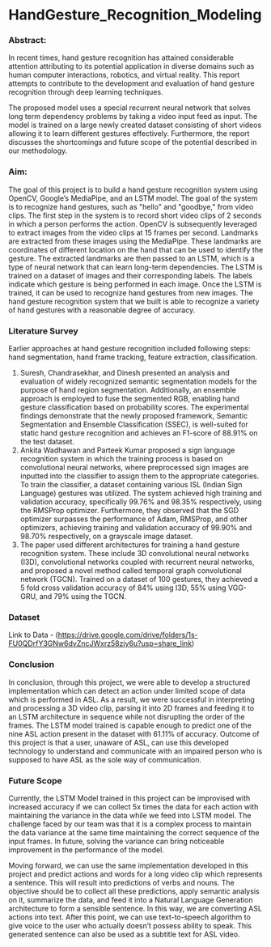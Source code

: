# HandGesture_Recognition_Modeling
### Abstract:
In recent times, hand gesture recognition has attained considerable attention attributing to its potential application in diverse domains such as human computer interactions, robotics, and virtual reality. This report attempts to contribute to the development and evaluation of hand gesture recognition through deep learning techniques. 

The proposed model uses a special recurrent neural network that solves long term dependency problems by taking a video input feed as input. The model is trained on a large newly created dataset consisting of short videos allowing it to learn different gestures effectively. 
Furthermore, the report discusses the shortcomings and future scope of the potential described in our methodology.

### Aim:
The goal of this project is to build a hand gesture recognition system using OpenCV, Google’s MediaPipe, and an LSTM model. The goal of the system is to recognize hand gestures, such as "hello" and "goodbye," from video clips. The first step in the system is to record short video clips of 2 seconds in which a person performs the action. OpenCV is subsequently leveraged to extract images from the video clips at 15 frames per second. Landmarks are extracted from these images using the MediaPipe. These landmarks are coordinates of different location on the hand that can be used to identify the gesture. The extracted landmarks are then passed to an LSTM, which is a type of neural network that can learn long-term dependencies. The LSTM is trained on a dataset of images and their corresponding labels. The labels indicate which gesture is being performed in each image. Once the LSTM is trained, it can be used to recognize hand gestures from new images. The hand gesture recognition system that we built is able to recognize a variety of hand gestures with a reasonable degree of accuracy.

### Literature Survey
Earlier approaches at hand gesture recognition included following steps: hand segmentation, hand frame tracking, feature extraction, classification. 
1. Suresh, Chandrasekhar, and Dinesh presented an analysis and evaluation of widely recognized semantic segmentation models for the purpose of hand region segmentation. Additionally, an ensemble approach is employed to fuse the segmented RGB, enabling hand gesture classification based on probability scores. The experimental findings demonstrate that the newly proposed framework, Semantic Segmentation and Ensemble Classification (SSEC), is well-suited for static hand gesture recognition and achieves an F1-score of 88.91% on the test dataset.
2. Ankita Wadhawan and Parteek Kumar proposed a sign language recognition system in which the training process is based on convolutional neural networks, where preprocessed sign images are inputted into the classifier to assign them to the appropriate categories. To train the classifier, a dataset containing various ISL (Indian Sign Language) gestures was utilized. The system achieved high training and validation accuracy, specifically 99.76% and 98.35% respectively, using the RMSProp optimizer. Furthermore, they observed that the SGD optimizer surpasses the performance of Adam, RMSProp, and other optimizers, achieving training and validation accuracy of 99.90% and 98.70% respectively, on a grayscale image dataset. 
3. The paper used different architectures for training a hand gesture recognition system. These include 3D convolutional neural networks (I3D), convolutional networks coupled with recurrent neural networks, and proposed a novel method called temporal graph convolutional network (TGCN). Trained on a dataset of 100 gestures, they achieved a 5 fold cross validation accuracy of 84% using I3D, 55% using VGG-GRU, and 79% using the TGCN.

### Dataset 
Link to Data - (https://drive.google.com/drive/folders/1s-FU0QDrfY3GNw6dvZncJWxrz58zjy6u?usp=share_link)

### Conclusion
In conclusion, through this project, we were able to develop a structured implementation which can detect an action under limited scope of data which is performed in ASL. As a result, we were successful in interpreting and processing a 3D video clip, parsing it into 2D frames and feeding it to an LSTM architecture in sequence while not disrupting the order of the frames. The LSTM model trained is capable enough to predict one of the nine ASL action present in the dataset with 61.11% of accuracy. Outcome of this project is that a user, unaware of ASL, can use this developed technology to understand and communicate with an impaired person who is supposed to have ASL as the sole way of communication. 

### Future Scope
Currently, the LSTM Model trained in this project can be improvised with increased accuracy if we can collect 5x times the data for each action with maintaining the variance in the data while we feed into LSTM model. The challenge faced by our team was that it is a complex process to maintain the data variance at the same time maintaining the correct sequence of the input frames. In future, solving the variance can bring noticeable improvement in the performance of the model. 

Moving forward, we can use the same implementation developed in this project and predict actions and words for a long video clip which represents a sentence. This will result into predictions of verbs and nouns. The objective should be to collect all these predictions, apply semantic analysis on it, summarize the data, and feed it into a Natural Language Generation architecture to form a sensible sentence. In this way, we are converting ASL actions into text. After this point, we can use text-to-speech algorithm to give voice to the user who actually doesn’t possess ability to speak. This generated sentence can also be used as a subtitle text for ASL video. 



